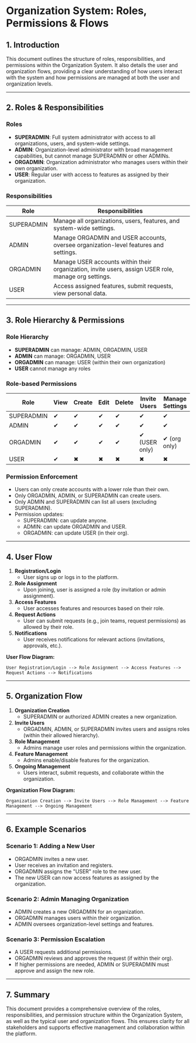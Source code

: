 # Organization System: Roles, Permissions & Flows

## 1. Introduction

This document outlines the structure of roles, responsibilities, and permissions within the Organization System. It also details the user and organization flows, providing a clear understanding of how users interact with the system and how permissions are managed at both the user and organization levels.

---

## 2. Roles & Responsibilities

### Roles

- **SUPERADMIN**: Full system administrator with access to all organizations, users, and system-wide settings.
- **ADMIN**: Organization-level administrator with broad management capabilities, but cannot manage SUPERADMIN or other ADMINs.
- **ORGADMIN**: Organization administrator who manages users within their own organization.
- **USER**: Regular user with access to features as assigned by their organization.

### Responsibilities

| Role       | Responsibilities                                                                                     |
| ---------- | ---------------------------------------------------------------------------------------------------- |
| SUPERADMIN | Manage all organizations, users, features, and system-wide settings.                                 |
| ADMIN      | Manage ORGADMIN and USER accounts, oversee organization-level features and settings.                 |
| ORGADMIN   | Manage USER accounts within their organization, invite users, assign USER role, manage org settings. |
| USER       | Access assigned features, submit requests, view personal data.                                       |

---

## 3. Role Hierarchy & Permissions

### Role Hierarchy

- **SUPERADMIN** can manage: ADMIN, ORGADMIN, USER
- **ADMIN** can manage: ORGADMIN, USER
- **ORGADMIN** can manage: USER (within their own organization)
- **USER** cannot manage any roles

### Role-based Permissions

| Role       | View | Create | Edit | Delete | Invite Users  | Manage Settings |
| ---------- | ---- | ------ | ---- | ------ | ------------- | --------------- |
| SUPERADMIN | ✔    | ✔      | ✔    | ✔      | ✔             | ✔               |
| ADMIN      | ✔    | ✔      | ✔    | ✔      | ✔             | ✔               |
| ORGADMIN   | ✔    | ✔      | ✔    | ✔      | ✔ (USER only) | ✔ (org only)    |
| USER       | ✔    | ✖      | ✖    | ✖      | ✖             | ✖               |

### Permission Enforcement

- Users can only create accounts with a lower role than their own.
- Only ORGADMIN, ADMIN, or SUPERADMIN can create users.
- Only ADMIN and SUPERADMIN can list all users (excluding SUPERADMIN).
- Permission updates:
  - SUPERADMIN: can update anyone.
  - ADMIN: can update ORGADMIN and USER.
  - ORGADMIN: can update USER (in their org).

---

## 4. User Flow

1. **Registration/Login**
   - User signs up or logs in to the platform.
2. **Role Assignment**
   - Upon joining, user is assigned a role (by invitation or admin assignment).
3. **Access Features**
   - User accesses features and resources based on their role.
4. **Request Actions**
   - User can submit requests (e.g., join teams, request permissions) as allowed by their role.
5. **Notifications**
   - User receives notifications for relevant actions (invitations, approvals, etc.).

**User Flow Diagram:**

```
User Registration/Login --> Role Assignment --> Access Features --> Request Actions --> Notifications
```

---

## 5. Organization Flow

1. **Organization Creation**
   - SUPERADMIN or authorized ADMIN creates a new organization.
2. **Invite Users**
   - ORGADMIN, ADMIN, or SUPERADMIN invites users and assigns roles (within their allowed hierarchy).
3. **Role Management**
   - Admins manage user roles and permissions within the organization.
4. **Feature Management**
   - Admins enable/disable features for the organization.
5. **Ongoing Management**
   - Users interact, submit requests, and collaborate within the organization.

**Organization Flow Diagram:**

```
Organization Creation --> Invite Users --> Role Management --> Feature Management --> Ongoing Management
```

---

## 6. Example Scenarios

### Scenario 1: Adding a New User

- ORGADMIN invites a new user.
- User receives an invitation and registers.
- ORGADMIN assigns the "USER" role to the new user.
- The new USER can now access features as assigned by the organization.

### Scenario 2: Admin Managing Organization

- ADMIN creates a new ORGADMIN for an organization.
- ORGADMIN manages users within their organization.
- ADMIN oversees organization-level settings and features.

### Scenario 3: Permission Escalation

- A USER requests additional permissions.
- ORGADMIN reviews and approves the request (if within their org).
- If higher permissions are needed, ADMIN or SUPERADMIN must approve and assign the new role.

---

## 7. Summary

This document provides a comprehensive overview of the roles, responsibilities, and permission structure within the Organization System, as well as the typical user and organization flows. This ensures clarity for all stakeholders and supports effective management and collaboration within the platform.
